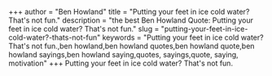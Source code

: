 +++
author = "Ben Howland"
title = "Putting your feet in ice cold water? That's not fun."
description = "the best Ben Howland Quote: Putting your feet in ice cold water? That's not fun."
slug = "putting-your-feet-in-ice-cold-water?-thats-not-fun"
keywords = "Putting your feet in ice cold water? That's not fun.,ben howland,ben howland quotes,ben howland quote,ben howland sayings,ben howland saying,quotes, sayings,quote, saying, motivation"
+++
Putting your feet in ice cold water? That's not fun.
